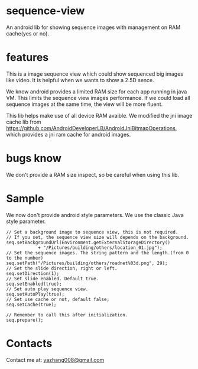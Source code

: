 sequence-view
=============

An android lib for showing sequence images with management on RAM cache(yes or no).

features
=============
This is a image sequence view which could show sequenced big images like video. It is helpful when we wants to show a 2.5D sence.

We know android provides a limited RAM size for each app running in java VM. This limits the sequence view images performance. If we could load all sequence images at the same time, the view will be more fluent.

This lib helps make use of all device RAM avaible. We modified the jni image cache lib from https://github.com/AndroidDeveloperLB/AndroidJniBitmapOperations, which provides a jni ram cache for android images.

bugs know
=============
We don't provide a RAM size inspect, so be careful when using this lib.

Sample
=============
We now don't provide android style parameters. We use the classic Java style parameter.

	// Set a background image to sequence view, this is not required.
	// If you set, the sequence view size will depends on the background.
	seq.setBackgroundUrl(Environment.getExternalStorageDirectory()
				+ "/Pictures/building/others/location_01.jpg");
	// Set the sequence images. The string pattern and the length.(from 0 to the number)
	seq.setPath("/Pictures/building/others/roadnet%03d.png", 29);
	// Set the slide direction, right or left.
	seq.setDirection(1);
	// Set slide enabled. Default true.
	seq.setEnabled(true);
	// Set auto play sequence view.
	seq.setAutoPlay(true);
	// Set use cache or not, default false;
	seq.setCache(true);
	
	// Remember to call this after initialization.
	seq.prepare();

Contacts
============
Contact me at: yazhang008@gmail.com
